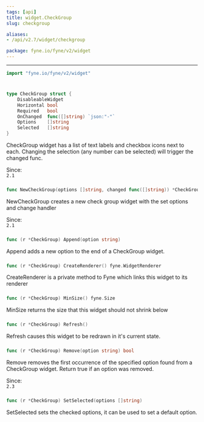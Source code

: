 ```yaml
---
tags: [api]
title: widget.CheckGroup
slug: checkgroup

aliases:
- /api/v2.7/widget/checkgroup

package: fyne.io/fyne/v2/widget
---
```



---
```go
import "fyne.io/fyne/v2/widget"
```

#

###

```go
type CheckGroup struct {
	DisableableWidget
	Horizontal bool
	Required   bool
	OnChanged  func([]string) `json:"-"`
	Options    []string
	Selected   []string
}
```

CheckGroup widget has a list of text labels and checkbox icons next to each. Changing the selection (any number can be selected) will trigger the changed func.


<div class="since">Since: <code>
2.1</code></div>

###

```go
func NewCheckGroup(options []string, changed func([]string)) *CheckGroup
```
NewCheckGroup creates a new check group widget with the set options and change handler


<div class="since">Since: <code>
2.1</code></div>

###

```go
func (r *CheckGroup) Append(option string)
```
Append adds a new option to the end of a CheckGroup widget.

###

```go
func (r *CheckGroup) CreateRenderer() fyne.WidgetRenderer
```
CreateRenderer is a private method to Fyne which links this widget to its renderer

###

```go
func (r *CheckGroup) MinSize() fyne.Size
```
MinSize returns the size that this widget should not shrink below

###

```go
func (r *CheckGroup) Refresh()
```
Refresh causes this widget to be redrawn in it's current state.

###

```go
func (r *CheckGroup) Remove(option string) bool
```
Remove removes the first occurrence of the specified option found from a CheckGroup widget. Return true if an option was removed.


<div class="since">Since: <code>
2.3</code></div>

###

```go
func (r *CheckGroup) SetSelected(options []string)
```
SetSelected sets the checked options, it can be used to set a default option.
